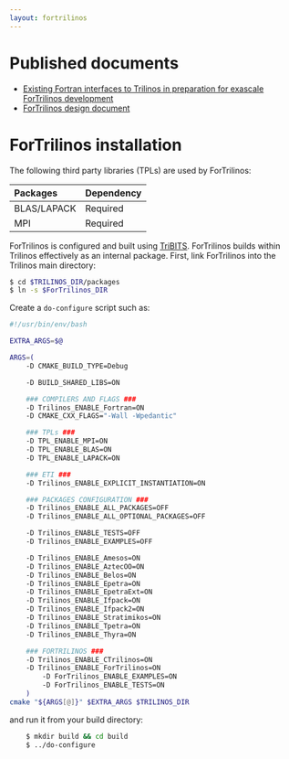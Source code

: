 ```yaml
---
layout: fortrilinos
---
```


# [](#header-1)Published documents

- [Existing Fortran interfaces to Trilinos in preparation for exascale ForTrilinos development](files/ForTrilinos_Existing_Interfaces.pdf)
- [ForTrilinos design document](files/ForTrilinos_Design_Document.pdf)

# [](#header-1)ForTrilinos installation

The following third party libraries (TPLs) are used by ForTrilinos:

| Packages               | Dependency |
|:---------------------- |:---------- |
| BLAS/LAPACK            | Required   |
| MPI                    | Required   |

ForTrilinos is configured and built using [TriBITS](https://tribits.org). ForTrilinos builds
within Trilinos effectively as an internal package. First, link ForTrilinos into the
Trilinos main directory:

```bash
$ cd $TRILINOS_DIR/packages
$ ln -s $ForTrilinos_DIR
```

Create a `do-configure` script such as:

```bash
#!/usr/bin/env/bash

EXTRA_ARGS=$@

ARGS=(
    -D CMAKE_BUILD_TYPE=Debug

    -D BUILD_SHARED_LIBS=ON

    ### COMPILERS AND FLAGS ###
    -D Trilinos_ENABLE_Fortran=ON
    -D CMAKE_CXX_FLAGS="-Wall -Wpedantic"

    ### TPLs ###
    -D TPL_ENABLE_MPI=ON
    -D TPL_ENABLE_BLAS=ON
    -D TPL_ENABLE_LAPACK=ON

    ### ETI ###
    -D Trilinos_ENABLE_EXPLICIT_INSTANTIATION=ON

    ### PACKAGES CONFIGURATION ###
    -D Trilinos_ENABLE_ALL_PACKAGES=OFF
    -D Trilinos_ENABLE_ALL_OPTIONAL_PACKAGES=OFF

    -D Trilinos_ENABLE_TESTS=OFF
    -D Trilinos_ENABLE_EXAMPLES=OFF

    -D Trilinos_ENABLE_Amesos=ON
    -D Trilinos_ENABLE_AztecOO=ON
    -D Trilinos_ENABLE_Belos=ON
    -D Trilinos_ENABLE_Epetra=ON
    -D Trilinos_ENABLE_EpetraExt=ON
    -D Trilinos_ENABLE_Ifpack=ON
    -D Trilinos_ENABLE_Ifpack2=ON
    -D Trilinos_ENABLE_Stratimikos=ON
    -D Trilinos_ENABLE_Tpetra=ON
    -D Trilinos_ENABLE_Thyra=ON

    ### FORTRILINOS ###
    -D Trilinos_ENABLE_CTrilinos=ON
    -D Trilinos_ENABLE_ForTrilinos=ON
        -D ForTrilinos_ENABLE_EXAMPLES=ON
        -D ForTrilinos_ENABLE_TESTS=ON
    )
cmake "${ARGS[@]}" $EXTRA_ARGS $TRILINOS_DIR
```

and run it from your build directory:

```bash
    $ mkdir build && cd build
    $ ../do-configure
```
